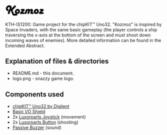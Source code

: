[<img width='25%' src='logo.png'/>](logo.png)

KTH-IS1200: Game project for the chipKIT™ Uno32. "Kozmoz" is inspired by Space Invaders, with the same basic gameplay (the player controls a ship traversing the x-axis at the bottom of the screen and must shoot down incoming waves of enemies). More detailed information can be found in the Extended Abstract.

## Explanation of files & directories
* README.md - this document.
* logo.png - snazzy game logo.

## Components used
* [chipKIT™ Uno32 by Digilent](http://chipkit.net/wpcproduct/chipkit-uno32/)
* [Basic I/O Shield](http://chipkit.net/wpcproduct/chipkit-basic-io-shield/)
* 2x [Luxorparts Joystick](https://www.kjell.com/se/sortiment/el-verktyg/arduino/moduler/luxorparts-joystick-modul-for-arduino-p87943) (movement)
* 2x [Luxorparts Button](https://www.kjell.com/se/sortiment/el-verktyg/arduino/moduler/luxorparts-knapp-modul-for-arduino-p87885?gclsrc=aw.ds&&gclid=EAIaIQobChMIwJaViZ_j4AIVBtKyCh2HGAV6EAkYASABEgIHi_D_BwE&fbclid=IwAR0F_c1G1vnzYLM84KvpsQWpyuZZA7XfbBnHRppxVj0RkzCFhTm6VS_yEho) (shooting)
* [Passive Buzzer](https://www.kjell.com/se/sortiment/el-verktyg/arduino/moduler/passiv-summer-for-arduino-p87887?gclid=Cj0KCQiAzePjBRCRARIsAGkrSm6um29QjTX7nW5qtz3ITQ1u7tNe1yh1BMkEQU4P4skV8IbmBjnOgykaAgz3EALw_wcB&gclsrc=aw.ds) (sound)
